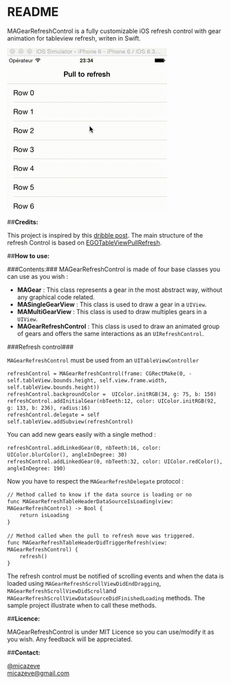 # README
MAGearRefreshControl is a fully customizable iOS refresh control with gear animation for tableview refresh, writen in Swift.

![MAGearRefreshControl](Screenshots/Anim.gif "MAGearRefreshControl")

##**Credits:**

This project is inspired by this [dribble post](https://dribbble.com/shots/1974767-gear-powered-pull-to-refresh-animation).
The main structure of the refresh Control is based on [EGOTableViewPullRefresh](https://github.com/enormego/EGOTableViewPullRefresh).

##**How to use:**

###Contents:###
MAGearRefreshControl is made of four base classes you can use as you wish :

* **MAGear** :  This class represents a gear in the most abstract way, without any graphical code related.
* **MASingleGearView** : This class is used to draw a gear in a `UIView`.
* **MAMultiGearView** : This class is used to draw multiples gears in a `UIView`.
* **MAGearRefreshControl** :  This class is used to draw an animated group of gears and offers the same interactions as an `UIRefreshControl`.

###Refresh control###

`MAGearRefreshControl` must be used from an `UITableViewController`


    refreshControl = MAGearRefreshControl(frame: CGRectMake(0, -self.tableView.bounds.height, self.view.frame.width, self.tableView.bounds.height))
    refreshControl.backgroundColor =  UIColor.initRGB(34, g: 75, b: 150)
    refreshControl.addInitialGear(nbTeeth:12, color: UIColor.initRGB(92, g: 133, b: 236), radius:16)
    refreshControl.delegate = self
    self.tableView.addSubview(refreshControl)

You can add new gears easily with a single method :

    refreshControl.addLinkedGear(0, nbTeeth:16, color: UIColor.blurColor(), angleInDegree: 30)
    refreshControl.addLinkedGear(0, nbTeeth:32, color: UIColor.redColor(), angleInDegree: 190)


Now you have to respect the `MAGearRefreshDelegate` protocol :

    // Method called to know if the data source is loading or no
    func MAGearRefreshTableHeaderDataSourceIsLoading(view: MAGearRefreshControl) -> Bool {
        return isLoading
    }

    // Method called when the pull to refresh move was triggered.
    func MAGearRefreshTableHeaderDidTriggerRefresh(view: MAGearRefreshControl) {
        refresh()
    }

The refresh control must be notified of scrolling events and when the data is loaded using `MAGearRefreshScrollViewDidEndDragging`, `MAGearRefreshScrollViewDidScroll`and `MAGearRefreshScrollViewDataSourceDidFinishedLoading` methods. The sample project illustrate when to call these methods.



##**Licence:**

MAGearRefreshControl is under MIT Licence so you can use/modify it as you wish. Any feedback will be appreciated.


##**Contact:**

[@micazeve](https://twitter.com/micazeve)  
micazeve@gmail.com